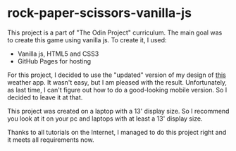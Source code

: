 # rock-paper-scissors-vanilla-js
This project is a part of "The Odin Project" curriculum. The main goal was to create this game using vanilla js.
To create it, I used:
<ul>
<li>Vanilla js, HTML5 and CSS3</li>
<li>GitHub Pages for hosting</li>
</ul>

For this project, I decided to use the "updated" version of my design of <a href="https://github.com/viktoriia-yash/weather-app-vanilla-js">this</a> weather app. It wasn't easy, but I am pleased with the result. Unfortunately, as last time, I can't figure out how to do a good-looking mobile version. So I decided to leave it at that.

This project was created on a laptop with a 13' display size. So I recommend you look at it on your pc and laptops with at least a 13' display size.

Thanks to all tutorials on the Internet, I managed to do this project right and it meets all requirements now.
